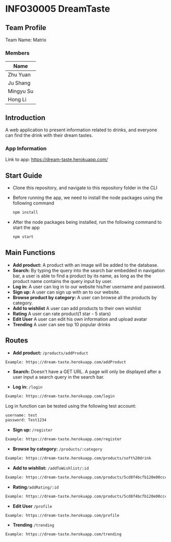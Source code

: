# INFO30005 DreamTaste

## Team Profile

Team Name: Matrix

### Members

| Name |
| --------- |
| Zhu Yuan |
| Ju Shang |
| Mingyu Su |
| Hong Li |

## Introduction

A web application to present information related to drinks, and everyone can find the drink with their dream tastes.

### App Information

Link to app: <https://dream-taste.herokuapp.com/>

## Start Guide

- Clone this repository, and navigate to this repository folder in the CLI

- Before running the app, we need to install the node packages using the following command

  ```zsh
  npm install
  ```

- After the node packages being installed, run the following command to start the app

  ```zsh
  npm start
  ```

## Main Functions

- **Add product:** A product with an image will be added to the database.
- **Search:** By typing the query into the search bar embedded in navigation bar, a user is able to find a product by its name, as long as the the product name contains the query input by user.
- **Log in:** A user can log in to our website his/her username and password.
- **Sign up:** A user can sign up with an to our website.
- **Browse product by category:** A user can browse all the products by category.
- **Add to wishlist** A user can add products to their own wishlist
- **Rating** A user can rate product(1 star - 5 stars)
- **Edit User** A user can edit his own information and upload avatar
- **Trending** A user can see top 10 popular drinks

## Routes

- **Add product:** `/products/addProduct`

```txt
Example: https://dream-taste.herokuapp.com/addProduct
```

- **Search:** Doesn't have a GET URL. A page will only be displayed after a user input a search query in the search bar.

- **Log in:** `/login`

```txt
Example: https://dream-taste.herokuapp.com/login
```

Log in function can be tested using the following test account:

```txt
username: test
password: Test1234
```

- **Sign up:** `/register`

```txt
Example: https://dream-taste.herokuapp.com/register
```

- **Browse by category:** `/products/:category`

```txt
Example: https://dream-taste.herokuapp.com/products/soft%20drink
```

- **Add to wishlist:** `/addToWishlist/:id`

```txt
Example: https://dream-taste.herokuapp.com/products/5cd8f4bcfb120e00ccce1c76
```

- **Rating**`/addRating/:id`

```txt
Example: https://dream-taste.herokuapp.com/products/5cd8f4bcfb120e00ccce1c76
```

- **Edit User** `/profile`

```txt
Example: https://dream-taste.herokuapp.com/profile
```

- **Trending** `/trending`

```txt
Example: https://dream-taste.herokuapp.com/trending
```
